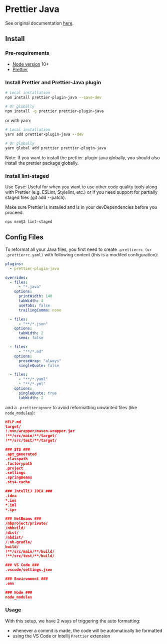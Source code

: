 # Prettier Java

See original documentation [here](https://github.com/jhipster/prettier-java).

## Install

### Pre-requirements

- [Node version](https://nodejs.org/en/download/releases/) 10+
- [Prettier](https://github.com/prettier/prettier)

### Install Prettier and Prettier-Java plugin

```bash
# Local installation
npm install prettier-plugin-java --save-dev

# Or globally
npm install -g prettier prettier-plugin-java
```

or with yarn:

```bash
# Local installation
yarn add prettier-plugin-java --dev

# Or globally
yarn global add prettier prettier-plugin-java
```

Note: If you want to install the prettier-plugin-java globally, you should also install the prettier package globally.

### Install lint-staged

Use Case: Useful for when you want to use other code quality tools along with Prettier (e.g. ESLint, Stylelint, etc.) or if you need support for partially staged files (git add --patch).

Make sure Prettier is installed and is in your devDependencies before you proceed.

```bash
npx mrm@2 lint-staged
```

## Config Files

To reformat all your Java files, you first need to create `.prettierrc (or .prettierrc.yaml)` with following content (this is a modifed configuration):

```yaml
plugins:
  - prettier-plugin-java

overrides:
  - files:
      - "*.java"
    options:
      printWidth: 140
      tabWidth: 4
      useTabs: false
      trailingComma: none

  - files:
      - "**/*.json"
    options:
      tabWidth: 2
      semi: false

  - files:
      - "**/*.md"
    options:
      proseWrap: "always"
      singleQuote: false

  - files:
      - "**/*.yaml"
      - "**/*.yml"
    options:
      singleQuote: true
      tabWidth: 2
```

and a `.prettierignore` to avoid reformatting unwanted files (like `node_modules`):

```json
HELP.md
target/
!.mvn/wrapper/maven-wrapper.jar
!**/src/main/**/target/
!**/src/test/**/target/

### STS ###
.apt_generated
.classpath
.factorypath
.project
.settings
.springBeans
.sts4-cache

### IntelliJ IDEA ###
.idea
*.iws
*.iml
*.ipr

### NetBeans ###
/nbproject/private/
/nbbuild/
/dist/
/nbdist/
/.nb-gradle/
build/
!**/src/main/**/build/
!**/src/test/**/build/

### VS Code ###
.vscode/settings.json

### Environment ###
.env

### Node ###
node_modules
```

### Usage

With this setup, we have 2 ways of triggering the auto formatting:

- whenever a commit is made, the code will be automatically be formatted
- using the VS Code or Intellij `Prettier` extension
